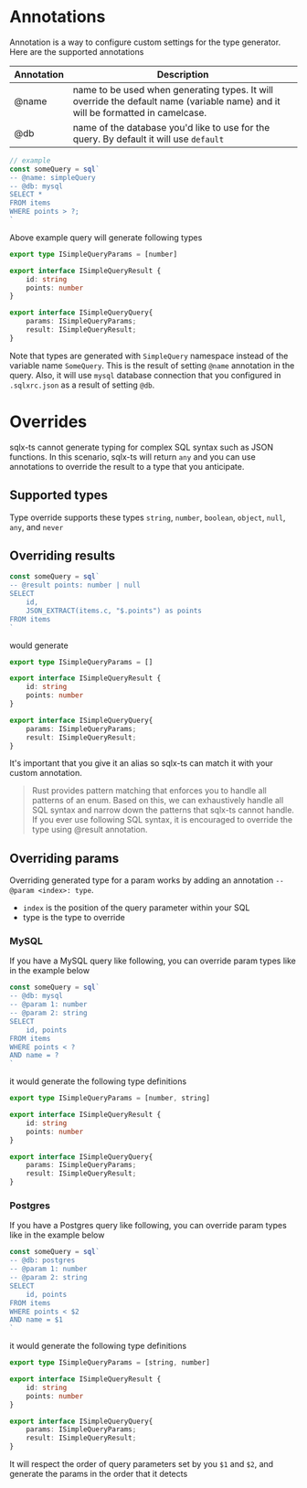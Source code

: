 # Annotations

Annotation is a way to configure custom settings for the type generator. Here are the supported annotations

| Annotation | Description                                                                                                                   |
|------------|-------------------------------------------------------------------------------------------------------------------------------|
| @name      | name to be used when generating types. It will override the default name (variable name) and it will be formatted in camelcase. |
| @db        | name of the database you'd like to use for the query. By default it will use `default`                                        |

```typescript
// example
const someQuery = sql`
-- @name: simpleQuery
-- @db: mysql
SELECT *
FROM items
WHERE points > ?;
`
```

Above example query will generate following types

```typescript
export type ISimpleQueryParams = [number]

export interface ISimpleQueryResult {
    id: string
    points: number
}

export interface ISimpleQueryQuery{
    params: ISimpleQueryParams;
    result: ISimpleQueryResult;
}
```

Note that types are generated with `SimpleQuery` namespace instead of the variable name `SomeQuery`. This is the result of setting `@name` annotation
in the query. Also, it will use `mysql` database connection that you configured in `.sqlxrc.json` as a result of setting `@db`.

# Overrides

sqlx-ts cannot generate typing for complex SQL syntax such as JSON functions. In this scenario, sqlx-ts will return `any` and you can use annotations
to override the result to a type that you anticipate.

## Supported types

Type override supports these types `string`, `number`, `boolean`, `object`, `null`, `any`, and `never`

## Overriding results

```typescript
const someQuery = sql`
-- @result points: number | null
SELECT
    id,
    JSON_EXTRACT(items.c, "$.points") as points
FROM items
`
```

would generate

```typescript
export type ISimpleQueryParams = []

export interface ISimpleQueryResult {
    id: string
    points: number
}

export interface ISimpleQueryQuery{
    params: ISimpleQueryParams;
    result: ISimpleQueryResult;
}
```

It's important that you give it an alias so sqlx-ts can match it with your custom annotation.


> Rust provides pattern matching that enforces you to handle all patterns of an enum.
> Based on this, we can exhaustively handle all SQL syntax and narrow down the patterns that sqlx-ts cannot handle.
> If you ever use following SQL syntax, it is encouraged to override the type using @result annotation.

## Overriding params

Overriding generated type for a param works by adding an annotation `-- @param <index>: type`. 
- `index` is the position of the query parameter within your SQL
- type is the type to override

### MySQL

If you have a MySQL query like following, you can override param types like in the example below

```typescript
const someQuery = sql`
-- @db: mysql
-- @param 1: number
-- @param 2: string
SELECT
    id, points
FROM items
WHERE points < ?
AND name = ?
`
```

it would generate the following type definitions

```typescript
export type ISimpleQueryParams = [number, string]

export interface ISimpleQueryResult {
    id: string
    points: number
}

export interface ISimpleQueryQuery{
    params: ISimpleQueryParams;
    result: ISimpleQueryResult;
}
```

### Postgres

If you have a Postgres query like following, you can override param types like in the example below

```typescript
const someQuery = sql`
-- @db: postgres
-- @param 1: number
-- @param 2: string
SELECT
    id, points
FROM items
WHERE points < $2
AND name = $1
`
```
it would generate the following type definitions

```typescript
export type ISimpleQueryParams = [string, number]

export interface ISimpleQueryResult {
    id: string
    points: number
}

export interface ISimpleQueryQuery{
    params: ISimpleQueryParams;
    result: ISimpleQueryResult;
}
```

It will respect the order of query parameters set by you `$1` and `$2`, and generate the params in the order that it detects
